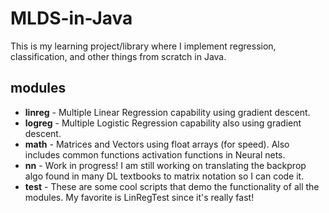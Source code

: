 # MLDS-in-Java

This is my learning project/library where I implement regression, classification, and other things from scratch in Java.

## modules
* **linreg** - Multiple Linear Regression capability using gradient descent.    
* **logreg** - Multiple Logistic Regression capability also using gradient descent.    
* **math** - Matrices and Vectors using float arrays (for speed). Also includes common functions activation functions in Neural nets. 
* **nn** - Work in progress! I am still working on translating the backprop algo found in many DL textbooks to matrix notation so I can code it.   
* **test** - These are some cool scripts that demo the functionality of all the modules. My favorite is LinRegTest since it's really fast!  